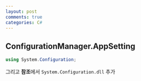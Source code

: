 ```yaml
---
layout: post
comments: true
categories: C#
---
```


## ConfigurationManager.AppSetting

```C#
using System.Configuration;
```

그리고 **참조**에서 `System.Configuration.dll` 추가

